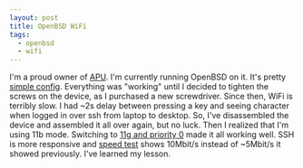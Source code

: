 ```yaml
---
layout: post
title: OpenBSD WiFi
tags:
  - openbsd
  - wifi
---
```


I'm a proud owner of [APU](http://pcengines.ch/apu.htm). I'm currently running
OpenBSD on it. It's pretty [simple config](https://github.com/mekanix/openbsd-config).
Everything was "working" until I decided to tighten the screws on the device, as
I purchased a new screwdriver. Since then, WiFi is terribly slow. I had ~2s
delay between pressing a key and seeing character when logged in over ssh from
laptop to desktop. So, I've disassembled the device and assembled it all over
again, but no luck. Then I realized that I'm using 11b mode. Switching to
[11g and priority 0](https://github.com/mekanix/openbsd-config/commit/08cb7e40cb1f67e446d6255327661af9aeb87f4b)
made it all working well. SSH is more responsive and
[speed test](http://speedtest.net) shows 10Mbit/s instead of ~5Mbit/s it showed
previously. I've learned my lesson.
